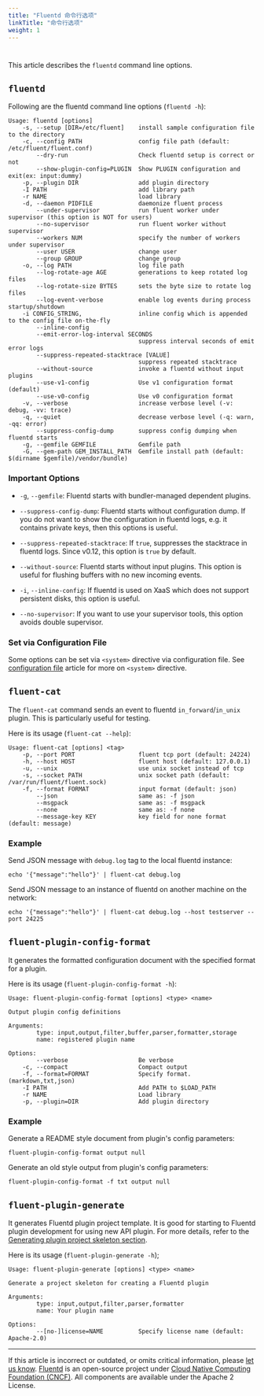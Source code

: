 ```yaml
---
title: "Fluentd 命令行选项"
linkTitle: "命令行选项"
weight: 1
---
```


#

This article describes the `fluentd` command line options.

## `fluentd`

Following are the fluentd command line options (`fluentd -h`):

```
Usage: fluentd [options]
    -s, --setup [DIR=/etc/fluent]    install sample configuration file to the directory
    -c, --config PATH                config file path (default: /etc/fluent/fluent.conf)
        --dry-run                    Check fluentd setup is correct or not
        --show-plugin-config=PLUGIN  Show PLUGIN configuration and exit(ex: input:dummy)
    -p, --plugin DIR                 add plugin directory
    -I PATH                          add library path
    -r NAME                          load library
    -d, --daemon PIDFILE             daemonize fluent process
        --under-supervisor           run fluent worker under supervisor (this option is NOT for users)
        --no-supervisor              run fluent worker without supervisor
        --workers NUM                specify the number of workers under supervisor
        --user USER                  change user
        --group GROUP                change group
    -o, --log PATH                   log file path
        --log-rotate-age AGE         generations to keep rotated log files
        --log-rotate-size BYTES      sets the byte size to rotate log files
        --log-event-verbose          enable log events during process startup/shutdown
    -i CONFIG_STRING,                inline config which is appended to the config file on-the-fly
        --inline-config
        --emit-error-log-interval SECONDS
                                     suppress interval seconds of emit error logs
        --suppress-repeated-stacktrace [VALUE]
                                     suppress repeated stacktrace
        --without-source             invoke a fluentd without input plugins
        --use-v1-config              Use v1 configuration format (default)
        --use-v0-config              Use v0 configuration format
    -v, --verbose                    increase verbose level (-v: debug, -vv: trace)
    -q, --quiet                      decrease verbose level (-q: warn, -qq: error)
        --suppress-config-dump       suppress config dumping when fluentd starts
    -g, --gemfile GEMFILE            Gemfile path
    -G, --gem-path GEM_INSTALL_PATH  Gemfile install path (default: $(dirname $gemfile)/vendor/bundle)
```

### Important Options

- `-g`, `--gemfile`: Fluentd starts with bundler-managed dependent plugins.

- `--suppress-config-dump`: Fluentd starts without configuration dump. If you
  do not want to show the configuration in fluentd logs, e.g. it contains
  private keys, then this options is useful.

- `--suppress-repeated-stacktrace`: If `true`, suppresses the stacktrace in
  fluentd logs. Since v0.12, this option is `true` by default.

- `--without-source`: Fluentd starts without input plugins. This option is
  useful for flushing buffers with no new incoming events.

- `-i`, `--inline-config`: If fluentd is used on XaaS which does not support
  persistent disks, this option is useful.

- `--no-supervisor`: If you want to use your supervisor tools, this option
  avoids double supervisor.

### Set via Configuration File

Some options can be set via `<system>` directive via configuration file. See
[configuration file](/configuration/config-file.md) article for more on
`<system>` directive.

## `fluent-cat`

The `fluent-cat` command sends an event to fluentd `in_forward`/`in_unix`
plugin. This is particularly useful for testing.

Here is its usage (`fluent-cat --help`):

```
Usage: fluent-cat [options] <tag>
    -p, --port PORT                  fluent tcp port (default: 24224)
    -h, --host HOST                  fluent host (default: 127.0.0.1)
    -u, --unix                       use unix socket instead of tcp
    -s, --socket PATH                unix socket path (default: /var/run/fluent/fluent.sock)
    -f, --format FORMAT              input format (default: json)
        --json                       same as: -f json
        --msgpack                    same as: -f msgpack
        --none                       same as: -f none
        --message-key KEY            key field for none format (default: message)
```

### Example

Send JSON message with `debug.log` tag to the local fluentd instance:

```
echo '{"message":"hello"}' | fluent-cat debug.log
```

Send JSON message to an instance of fluentd on another machine on the network:

```
echo '{"message":"hello"}' | fluent-cat debug.log --host testserver --port 24225
```

## `fluent-plugin-config-format`

It generates the formatted configuration document with the specified format for
a plugin.

Here is its usage (`fluent-plugin-config-format -h`):

```
Usage: fluent-plugin-config-format [options] <type> <name>

Output plugin config definitions

Arguments:
        type: input,output,filter,buffer,parser,formatter,storage
        name: registered plugin name

Options:
        --verbose                    Be verbose
    -c, --compact                    Compact output
    -f, --format=FORMAT              Specify format. (markdown,txt,json)
    -I PATH                          Add PATH to $LOAD_PATH
    -r NAME                          Load library
    -p, --plugin=DIR                 Add plugin directory
```

### Example

Generate a README style document from plugin's config parameters:

```
fluent-plugin-config-format output null
```

Generate an old style output from plugin's config parameters:

```
fluent-plugin-config-format -f txt output null
```

## `fluent-plugin-generate`

It generates Fluentd plugin project template. It is good for starting to
Fluentd plugin development for using new API plugin. For more details,
refer to the [Generating plugin project skeleton section](/developer/plugin-development.md/#generating-plugin-project-skeleton).

Here is its usage (`fluent-plugin-generate -h`);

```
Usage: fluent-plugin-generate [options] <type> <name>

Generate a project skeleton for creating a Fluentd plugin

Arguments:
        type: input,output,filter,parser,formatter
        name: Your plugin name

Options:
        --[no-]license=NAME          Specify license name (default: Apache-2.0)
```

---

If this article is incorrect or outdated, or omits critical information, please [let us know](https://github.com/fluent/fluentd-docs-gitbook/issues?state=open).
[Fluentd](http://www.fluentd.org/) is an open-source project under [Cloud Native Computing Foundation (CNCF)](https://cncf.io/). All components are available under the Apache 2 License.
